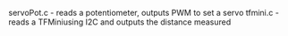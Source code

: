 servoPot.c - reads a potentiometer, outputs PWM to set a servo
tfmini.c - reads a TFMiniusing I2C and outputs the distance measured
